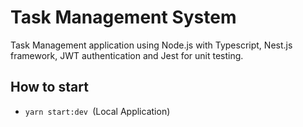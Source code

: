 # Task Management System

Task Management application using Node.js with Typescript, Nest.js framework, JWT authentication and Jest for unit testing.

## How to start

- `yarn start:dev `(Local Application)
